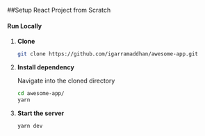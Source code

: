 ##Setup React Project from Scratch

#### Run Locally

1. **Clone**
    ```sh
    git clone https://github.com/igarramaddhan/awesome-app.git
    ```

1.  **Install dependency**

    Navigate into the cloned directory
    ```sh
    cd awesome-app/
    yarn
    ```

1.  **Start the server**
    ```sh
    yarn dev
    ```
